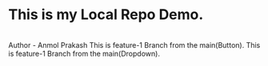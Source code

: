 # This is my Local Repo Demo.
<br>
Author - Anmol Prakash
This is feature-1 Branch from the main(Button).
This is feature-1 Branch from the main(Dropdown).
